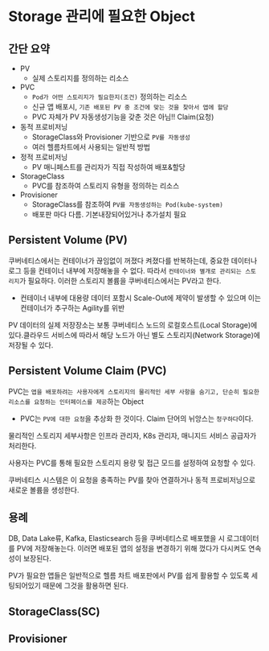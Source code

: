 # Storage 관리에 필요한 Object

## 간단 요약

- PV
  - 실제 스토리지를 정의하는 리소스
- PVC
  - `Pod가 어떤 스토리지가 필요한지(조건)` 정의하는 리소스
  - 신규 앱 배포시, `기존 배포된 PV 중 조건에 맞는 것을 찾아서 앱에 할당`
  - PVC 자체가 PV 자동생성기능을 갖춘 것은 아님!! Claim(요청)
- 동적 프로비저닝
  - StorageClass와 Provisioner 기반으로 `PV를 자동생성`
  - 여러 헬름차트에서 사용되는 일반적 방법
- 정적 프로비저닝
  - PV 매니페스트를 관리자가 직접 작성하여 배포&할당
- StorageClass
  - PVC를 참조하여 스토리지 유형을 정의하는 리소스
- Provisioner
  - StorageClass를 참조하여 `PV를 자동생성하는 Pod(kube-system)`
  - 배포판 마다 다름. 기본내장되어있거나 추가설치 필요

## Persistent Volume (PV)

쿠버네티스에서는 컨테이너가 끊임없이 꺼졌다 켜졌다를 반복하는데, 중요한 데이터나 로그 등을 컨테이너 내부에 저장해놓을 수 없다. 따라서 `컨테이너와 별개로 관리되는 스토리지`가 필요하다. 이러한 스토리지 볼륨을 쿠버네티스에서는 PV라고 한다.

- 컨테이너 내부에 대용량 데이터 포함시 Scale-Out에 제약이 발생할 수 있으며 이는 컨테이너가 추구하는 Agility를 위반

PV 데이터의 실제 저장장소는 보통 쿠버네티스 노드의 로컬호스트(Local Storage)에 있다.클라우드 서비스에 따라서 해당 노드가 아닌 별도 스토리지(Network Storage)에 저장될 수 있다.

## Persistent Volume Claim (PVC)

PVC는 `앱을 배포하려는 사용자에게 스토리지의 물리적인 세부 사항을 숨기고, 단순히 필요한 리소스를 요청하는 인터페이스를 제공`하는 Object

- PVC는 `PV에 대한 요청`을 추상화 한 것이다. Claim 단어의 뉘앙스는 `청구하다`이다.

물리적인 스토리지 세부사항은 인프라 관리자, K8s 관리자, 매니지드 서비스 공급자가 처리한다.

사용자는 PVC를 통해 필요한 스토리지 용량 및 접근 모드를 설정하여 요청할 수 있다.

쿠버네티스 시스템은 이 요청을 충족하는 PV를 찾아 연결하거나 동적 프로비저닝으로 새로운 볼륨을 생성한다.

## 용례

DB, Data Lake류, Kafka, Elasticsearch 등을 쿠버네티스로 배포했을 시 로그데이터를 PV에 저장해놓는다. 이러면 배포된 앱의 설정을 변경하기 위해 껐다가 다시켜도 연속성이 보장된다.

PV가 필요한 앱들은 일반적으로 헬름 차트 배포판에서 PV를 쉽게 활용할 수 있도록 세팅되어있기 때문에 그것을 활용하면 된다.

## StorageClass(SC)

## Provisioner